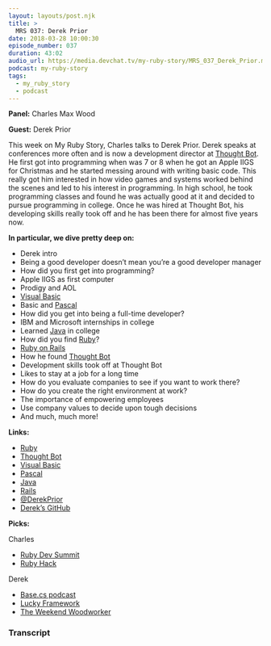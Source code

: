 ```yaml
---
layout: layouts/post.njk
title: >
  MRS 037: Derek Prior
date: 2018-03-28 10:00:30
episode_number: 037
duration: 43:02
audio_url: https://media.devchat.tv/my-ruby-story/MRS_037_Derek_Prior.mp3
podcast: my-ruby-story
tags:
  - my_ruby_story
  - podcast
---
```


**Panel:** Charles Max Wood

**Guest:** Derek Prior

This week on My Ruby Story, Charles talks to Derek Prior. Derek speaks at conferences more often and is now a development director at [Thought Bot](https://thoughtbot.com/). He first got into programming when was 7 or 8 when he got an Apple IIGS for Christmas and he started messing around with writing basic code. This really got him interested in how video games and systems worked behind the scenes and led to his interest in programming. In high school, he took programming classes and found he was actually good at it and decided to pursue programming in college. Once he was hired at Thought Bot, his developing skills really took off and he has been there for almost five years now.

**In particular, we dive pretty deep on:**

- Derek intro
- Being a good developer doesn’t mean you’re a good developer manager
- How did you first get into programming?
- Apple IIGS as first computer
- Prodigy and AOL
- [Visual Basic](https://en.wikipedia.org/wiki/Visual_Basic)
- Basic and [Pascal](https://www.pascal-programming.info/index.php)
- How did you get into being a full-time developer?
- IBM and Microsoft internships in college
- Learned [Java](https://java.com/en/download/) in college
- How did you find [Ruby](https://www.ruby-lang.org/en/)?
- [Ruby on Rails](https://rubyonrails.org/)
- How he found [Thought Bot](https://thoughtbot.com/)
- Development skills took off at Thought Bot
- Likes to stay at a job for a long time
- How do you evaluate companies to see if you want to work there?
- How do you create the right environment at work?
- The importance of empowering employees
- Use company values to decide upon tough decisions
- And much, much more!

**Links:**

- [Ruby](https://www.ruby-lang.org/en/)
- [Thought Bot](https://thoughtbot.com/)
- [Visual Basic](https://en.wikipedia.org/wiki/Visual_Basic)
- [Pascal](https://www.pascal-programming.info/index.php)
- [Java](https://java.com/en/download/)
- [Rails](https://rubyonrails.org/)
- [@DerekPrior](https://twitter.com/derekprior?ref_src=twsrc%255Egoogle%257Ctwcamp%255Eserp%257Ctwgr%255Eauthor)
- [Derek’s GitHub](https://github.com/derekprior)

**Picks:**

Charles

- [Ruby Dev Summit](https://rubydevsummit.com/)
- [Ruby Hack](https://rubyhack.com/)

Derek

- [Base.cs podcast](https://www.codenewbie.org/basecs)
- [Lucky Framework](https://luckyframework.org/)
- [The Weekend Woodworker](https://theweekendwoodworker.com/bmw/)

### Transcript
